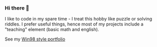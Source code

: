 ### Hi there 👋

I like to code in my spare time - I treat this hobby like puzzle or solving riddles. I prefer useful things, hence most of my projects include a "teaching" element (basic math and english).

See my [Win98 style portfolio](pdzoc.github.io/Portfolio/)

<!--
**Pdzoc/Pdzoc** is a ✨ _special_ ✨ repository because its `README.md` (this file) appears on your GitHub profile.

Here are some ideas to get you started:

- 🔭 I’m currently working on ...
- 🌱 I’m currently learning ...
- 👯 I’m looking to collaborate on ...
- 🤔 I’m looking for help with ...
- 💬 Ask me about ...
- 📫 How to reach me: ...
- 😄 Pronouns: ...
- ⚡ Fun fact: ...
-->
